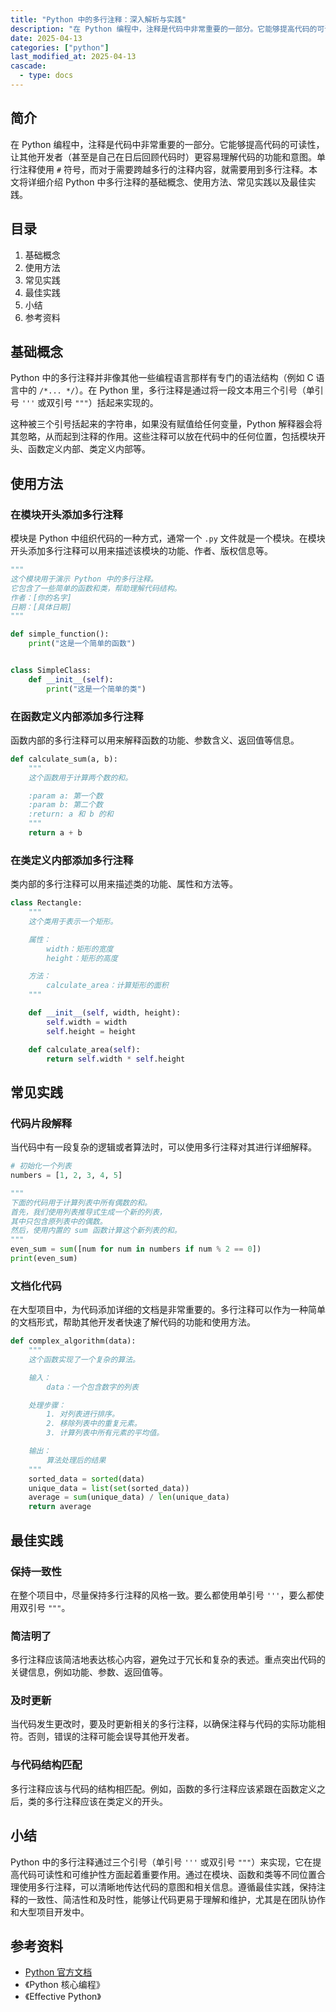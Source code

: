 ```yaml
---
title: "Python 中的多行注释：深入解析与实践"
description: "在 Python 编程中，注释是代码中非常重要的一部分。它能够提高代码的可读性，让其他开发者（甚至是自己在日后回顾代码时）更容易理解代码的功能和意图。单行注释使用 `#` 符号，而对于需要跨越多行的注释内容，就需要用到多行注释。本文将详细介绍 Python 中多行注释的基础概念、使用方法、常见实践以及最佳实践。"
date: 2025-04-13
categories: ["python"]
last_modified_at: 2025-04-13
cascade:
  - type: docs
---
```



## 简介
在 Python 编程中，注释是代码中非常重要的一部分。它能够提高代码的可读性，让其他开发者（甚至是自己在日后回顾代码时）更容易理解代码的功能和意图。单行注释使用 `#` 符号，而对于需要跨越多行的注释内容，就需要用到多行注释。本文将详细介绍 Python 中多行注释的基础概念、使用方法、常见实践以及最佳实践。

<!-- more -->
## 目录
1. 基础概念
2. 使用方法
3. 常见实践
4. 最佳实践
5. 小结
6. 参考资料

## 基础概念
Python 中的多行注释并非像其他一些编程语言那样有专门的语法结构（例如 C 语言中的 `/*... */`）。在 Python 里，多行注释是通过将一段文本用三个引号（单引号 `'''` 或双引号 `"""`）括起来实现的。

这种被三个引号括起来的字符串，如果没有赋值给任何变量，Python 解释器会将其忽略，从而起到注释的作用。这些注释可以放在代码中的任何位置，包括模块开头、函数定义内部、类定义内部等。

## 使用方法
### 在模块开头添加多行注释
模块是 Python 中组织代码的一种方式，通常一个 `.py` 文件就是一个模块。在模块开头添加多行注释可以用来描述该模块的功能、作者、版权信息等。

```python
"""
这个模块用于演示 Python 中的多行注释。
它包含了一些简单的函数和类，帮助理解代码结构。
作者：[你的名字]
日期：[具体日期]
"""

def simple_function():
    print("这是一个简单的函数")


class SimpleClass:
    def __init__(self):
        print("这是一个简单的类")


```

### 在函数定义内部添加多行注释
函数内部的多行注释可以用来解释函数的功能、参数含义、返回值等信息。

```python
def calculate_sum(a, b):
    """
    这个函数用于计算两个数的和。

    :param a: 第一个数
    :param b: 第二个数
    :return: a 和 b 的和
    """
    return a + b


```

### 在类定义内部添加多行注释
类内部的多行注释可以用来描述类的功能、属性和方法等。

```python
class Rectangle:
    """
    这个类用于表示一个矩形。

    属性：
        width：矩形的宽度
        height：矩形的高度

    方法：
        calculate_area：计算矩形的面积
    """

    def __init__(self, width, height):
        self.width = width
        self.height = height

    def calculate_area(self):
        return self.width * self.height


```

## 常见实践
### 代码片段解释
当代码中有一段复杂的逻辑或者算法时，可以使用多行注释对其进行详细解释。

```python
# 初始化一个列表
numbers = [1, 2, 3, 4, 5]

"""
下面的代码用于计算列表中所有偶数的和。
首先，我们使用列表推导式生成一个新的列表，
其中只包含原列表中的偶数。
然后，使用内置的 sum 函数计算这个新列表的和。
"""
even_sum = sum([num for num in numbers if num % 2 == 0])
print(even_sum)

```

### 文档化代码
在大型项目中，为代码添加详细的文档是非常重要的。多行注释可以作为一种简单的文档形式，帮助其他开发者快速了解代码的功能和使用方法。

```python
def complex_algorithm(data):
    """
    这个函数实现了一个复杂的算法。

    输入：
        data：一个包含数字的列表

    处理步骤：
        1. 对列表进行排序。
        2. 移除列表中的重复元素。
        3. 计算列表中所有元素的平均值。

    输出：
        算法处理后的结果
    """
    sorted_data = sorted(data)
    unique_data = list(set(sorted_data))
    average = sum(unique_data) / len(unique_data)
    return average


```

## 最佳实践
### 保持一致性
在整个项目中，尽量保持多行注释的风格一致。要么都使用单引号 `'''`，要么都使用双引号 `"""`。

### 简洁明了
多行注释应该简洁地表达核心内容，避免过于冗长和复杂的表述。重点突出代码的关键信息，例如功能、参数、返回值等。

### 及时更新
当代码发生更改时，要及时更新相关的多行注释，以确保注释与代码的实际功能相符。否则，错误的注释可能会误导其他开发者。

### 与代码结构匹配
多行注释应该与代码的结构相匹配。例如，函数的多行注释应该紧跟在函数定义之后，类的多行注释应该在类定义的开头。

## 小结
Python 中的多行注释通过三个引号（单引号 `'''` 或双引号 `"""`）来实现，它在提高代码可读性和可维护性方面起着重要作用。通过在模块、函数和类等不同位置合理使用多行注释，可以清晰地传达代码的意图和相关信息。遵循最佳实践，保持注释的一致性、简洁性和及时性，能够让代码更易于理解和维护，尤其是在团队协作和大型项目开发中。

## 参考资料
- [Python 官方文档](https://docs.python.org/3/)
- 《Python 核心编程》
- 《Effective Python》